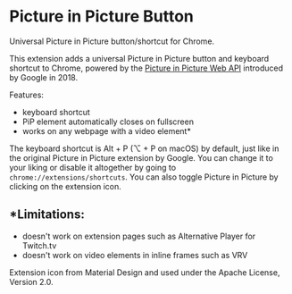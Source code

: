 # Picture in Picture Button
Universal Picture in Picture button/shortcut for Chrome.

This extension adds a universal Picture in Picture button and keyboard shortcut to Chrome, powered by the [Picture in Picture Web API](https://developers.google.com/web/updates/2018/10/watch-video-using-picture-in-picture) introduced by Google in 2018.

Features:
- keyboard shortcut
- PiP element automatically closes on fullscreen
- works on any webpage with a video element*

The keyboard shortcut is Alt + P (⌥ + P on macOS) by default, just like in the original Picture in Picture extension by Google. You can change it to your liking or disable it altogether by going to `chrome://extensions/shortcuts`. You can also toggle Picture in Picture by clicking on the extension icon.

## *Limitations:
- doesn't work on extension pages such as Alternative Player for Twitch.tv
- doesn't work on video elements in inline frames such as VRV

Extension icon from Material Design and used under the Apache License, Version 2.0.
